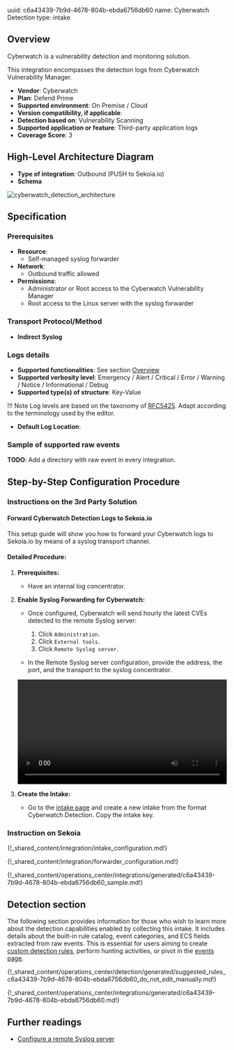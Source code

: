 uuid: c6a43439-7b9d-4678-804b-ebda6756db60
name: Cyberwatch Detection
type: intake

## Overview

Cyberwatch is a vulnerability detection and monitoring solution.

This integration encompasses the detection logs from Cyberwatch Vulnerability Manager.

- **Vendor**: Cyberwatch
- **Plan**: Defend Prime
- **Supported environment**: On Premise / Cloud
- **Version compatibility, if applicable**:
- **Detection based on**: Vulnerability Scanning
- **Supported application or feature**: Third-party application logs
- **Coverage Score**: 3

## High-Level Architecture Diagram

- **Type of integration**: Outbound (PUSH to Sekoia.io)
- **Schema**

![cyberwatch_detection_architecture](/assets/integration/cyberwatch_detection_architecture.png)

## Specification

### Prerequisites

- **Resource**:
    - Self-managed syslog forwarder
- **Network**:
    - Outbound traffic allowed
- **Permissions**:
    - Administrator or Root access to the Cyberwatch Vulnerability Manager
    - Root access to the Linux server with the syslog forwarder

### Transport Protocol/Method

- **Indirect Syslog**

### Logs details

- **Supported functionalities**: See section [Overview](#overview)
- **Supported verbosity level**: Emergency / Alert / Critical / Error / Warning / Notice / Informational / Debug
- **Supported type(s) of structure**: Key-Value

!!! Note
    Log levels are based on the taxonomy of [RFC5425](https://datatracker.ietf.org/doc/html/rfc5424). Adapt according to the terminology used by the editor.

- **Default Log Location**:

### Sample of supported raw events

**TODO**: Add a directory with raw event in every integration.

## Step-by-Step Configuration Procedure

### Instructions on the 3rd Party Solution

#### Forward Cyberwatch Detection Logs to Sekoia.io

This setup guide will show you how to forward your Cyberwatch logs to Sekoia.io by means of a syslog transport channel.

#### Detailed Procedure:

1. **Prerequisites:**
   - Have an internal log concentrator.

2. **Enable Syslog Forwarding for Cyberwatch:**
   - Once configured, Cyberwatch will send hourly the latest CVEs detected to the remote Syslog server:
     1. Click `Administration`.
     2. Click `External tools`.
     3. Click `Remote Syslog server`.
   
   - In the Remote Syslog server configuration, provide the address, the port, and the transport to the syslog concentrator.

   <video controls width="100%">
     <source src="/assets/operation_center/integration_catalog/application/Cyberwatch.webm" type="video/webm">
   </video>

3. **Create the Intake:**
   - Go to the [intake page](https://app.sekoia.io/operations/intakes) and create a new intake from the format Cyberwatch Detection. Copy the intake key.

### Instruction on Sekoia

{!_shared_content/integration/intake_configuration.md!}

{!_shared_content/integration/forwarder_configuration.md!}

{!_shared_content/operations_center/integrations/generated/c6a43439-7b9d-4678-804b-ebda6756db60_sample.md!}

## Detection section


The following section provides information for those who wish to learn more about the detection capabilities enabled by collecting this intake. It includes details about the built-in rule catalog, event categories, and ECS fields extracted from raw events. This is essential for users aiming to create [custom detection rules](/docs/xdr/features/detect/sigma.md), perform hunting activities, or pivot in the [events page](/docs/xdr/features/investigate/events.md).

{!_shared_content/operations_center/detection/generated/suggested_rules_c6a43439-7b9d-4678-804b-ebda6756db60_do_not_edit_manually.md!}

{!_shared_content/operations_center/integrations/generated/c6a43439-7b9d-4678-804b-ebda6756db60.md!}

## Further readings

- [Configure a remote Syslog server](https://docs.cyberwatch.fr/help/en/administration/remote_syslog_configuration/)